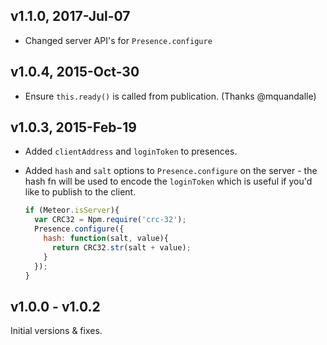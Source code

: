 ## v1.1.0, 2017-Jul-07

 * Changed server API's for `Presence.configure`

## v1.0.4, 2015-Oct-30

 * Ensure `this.ready()` is called from publication. (Thanks @mquandalle)

## v1.0.3, 2015-Feb-19

 * Added `clientAddress` and `loginToken` to presences.
 * Added `hash` and `salt` options to `Presence.configure` on the server - the hash fn will be used to
   encode the `loginToken` which is useful if you'd like to publish to the client.

   ```js
   if (Meteor.isServer){
     var CRC32 = Npm.require('crc-32');
     Presence.configure({
       hash: function(salt, value){
         return CRC32.str(salt + value);
       }
     });
   }
   ```

## v1.0.0 - v1.0.2

Initial versions & fixes.
